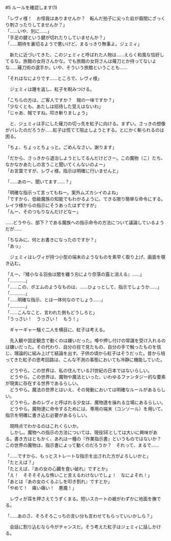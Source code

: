 #5 ルールを確認します(1)

「レヴィ様！　お怪我はありませんか？　転んだ拍子に尖った岩が眉間にざっくり刺さったりしてませんか？」  
「……いや、別に……」  
「手足の腱という腱が切れたりしていませんか？」  
「……期待を裏切るようで悪いけど、まるっきり無事よ。ジェミィ」

　新たに近づいてきた、このジェミィと呼ばれた人物は……えらく和風な恰好してるな。旅館の女将さんかな。でも旅館の女将さんは薙刀とか持ってないよな……薙刀術の選手か。いや、そういう旅館ということも……

「それはなによりです……ところで、レヴィ様」

　ジェミィは踵を返し、紅子を睨みつける。

「こちらの方は、ご客人ですか？　賊の一味ですか？」  
「少なくとも、あたしは招待した覚えはないわ」  
「じゃあ、賊ですね。叩き斬りましょう」

　と、ジェミィは手にした薙刀の切っ先を紅子に向ける。まずい。さっきの想像がバレたのだろうか……紅子は慌てて阻止しようとする。とにかく斬られるのは困る。

「ちょ、ちょっとちょっと。ごめんなさい。謝ります」

「だから、さっきから退治しようとしてるんだけどさー。この魔物（こ）たち、なかなかあたしの言うこと聞いてくんないのよー」  
「お言葉ですが、レヴィ様。指示は明確に行いませんと」

「……あのー、聞いてます……？」

「明確な指示って言ってもねー。案外ムズカシイのよね」  
「ですから、低級魔族の知能でもわかるように、できる限り簡単な命令にする。レイラ様からの指示にそうあったはずですが」  
「んー、そのつもりなんだけどなー」

……どうやら、部下？である魔族への指示命令の方法について議論しているようだが……

「ちなみに、何とお書きになったのですか？」  
「あっ」

　ジェミィはレヴィが持つ小型の端末のようなものを素早く取り上げ、画面を覗き込む。

「えー、『矮小なる羽虫は闇を纏う刃により奈落の露と消える』……」  
「…………」  
「……この、ポエムのようなものは、……ひょっとして、指示でしょうか……」  
「…………」  
「……明確な指示、とは一体何なのでしょう……」  
「…………」  
「……こんなこと、言われた側もどうしろと」  
「うっさい！　うっさい！　もう！」


　ギャーギャー騒ぐ二人を横目に、紅子は考える。

　先入観や固定観念で動くのは嫌いだった。噂や押し付けの常識を受け入れるのは嫌いだった。その代わり、自分の目で見たもの、自分の手で触ったものを信じ、理論的に組み上げて結論を出す。子供の頃から紅子はそうだった。昔から培ってきた紅子の思考回路は、こんな不測の事態においても冷静に機能していた。

　どうやら。この世界は、私の住んでいる21世紀の日本ではないらしい。  
　どうやら。この世界は、魔物や魔法といった、いわゆるファンタジー的な要素が現実に存在する世界であるらしい。  
　どうやら。魔法の世界とはいえ、その発動においては明確なルールがあるらしい。  
　どうやら。あのレヴィと呼ばれる少女は、魔物達を操れる立場にあるらしい。  
　どうやら。魔物達に命令するためには、専用の端末（コンソール）を用いて、指示を明確に書き込む必要があるらしい。

　現時点でわかるのはこれくらいか。  
　しかし。魔物への指示の方法については、現役SEとしては大いに興味がある。書き方はともかく、あれは一種の『作業指示書』というものではないか？　この世界の魔物は、指示書によって動くのだろうか？　それって、まるで……

「……ですから、もっとストレートな指示を出された方がよろしいかと」  
「たとえば？」  
「たとえば、『あの女の心臓を食い破れ』ですとか」  
「え！　そそそそんな怖いこと言えるわけないでしょ！　なによそれ！」  
「あとは『あの女のくるぶしを叩き割れ』ですとか」  
「やめて！　痛い痛い！　悪魔！」

　レヴィが耳を押さえてうずくまる。短いスカートの裾がわずかに地面を撫でる。

「……あのさ、そろそろこっちの言い分も言わせてもらっていいかしら？」

　会話に割り込むなら今がチャンスだ。そう考えた紅子はジェミィに話しかける。